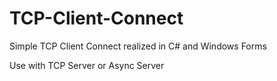 # TCP-Client-Connect
Simple TCP Client Connect realized in C# and Windows Forms

Use with TCP Server or Async Server
